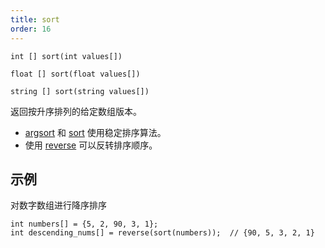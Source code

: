 ```yaml
---
title: sort
order: 16
---
```

`int [] sort(int values[])`

`float [] sort(float values[])`

`string [] sort(string values[])`

返回按升序排列的给定数组版本。

- [argsort](argsort.html "返回排序后数组的索引") 和 [sort](sort.html "返回按升序排列的数组") 使用稳定排序算法。
- 使用 [reverse](reverse.html "返回逆序排列的数组或字符串") 可以反转排序顺序。

## 示例

对数字数组进行降序排序

```vex
int numbers[] = {5, 2, 90, 3, 1};
int descending_nums[] = reverse(sort(numbers));  // {90, 5, 3, 2, 1}

```
